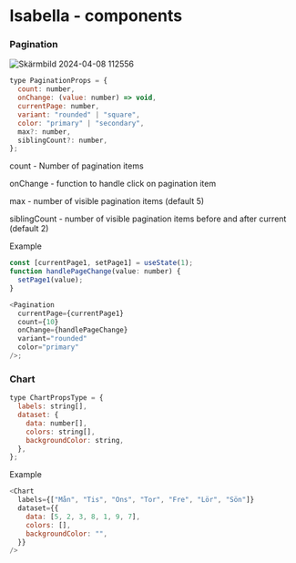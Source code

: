 # Isabella - components

### Pagination

![Skärmbild 2024-04-08 112556](https://github.com/isabellaes/isabella-components/assets/90759936/15a3afea-5829-4c9b-a15f-c5d8d715c4a9)

```js
type PaginationProps = {
  count: number,
  onChange: (value: number) => void,
  currentPage: number,
  variant: "rounded" | "square",
  color: "primary" | "secondary",
  max?: number,
  siblingCount?: number,
};
```

count - Number of pagination items

onChange - function to handle click on pagination item

max - number of visible pagination items (default 5)

siblingCount - number of visible pagination items before and after current (default 2)

Example

```js
const [currentPage1, setPage1] = useState(1);
function handlePageChange(value: number) {
  setPage1(value);
}

<Pagination
  currentPage={currentPage1}
  count={10}
  onChange={handlePageChange}
  variant="rounded"
  color="primary"
/>;
```

### Chart

```js
type ChartPropsType = {
  labels: string[],
  dataset: {
    data: number[],
    colors: string[],
    backgroundColor: string,
  },
};
```

Example

```js
<Chart
  labels={["Mån", "Tis", "Ons", "Tor", "Fre", "Lör", "Sön"]}
  dataset={{
    data: [5, 2, 3, 8, 1, 9, 7],
    colors: [],
    backgroundColor: "",
  }}
/>
```
